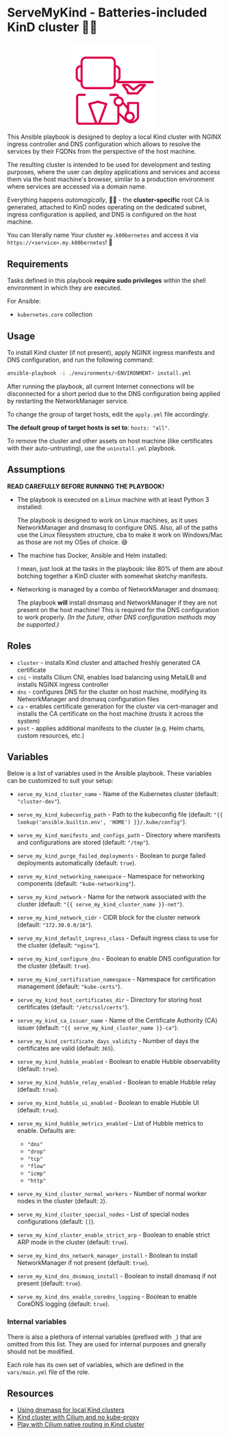 # ServeMyKind - Batteries-included KinD cluster 🔋🐋

<img
    src='.github/assets/SmK.svg'
    alt='Serve My Kind logo'
    width='200'
    style='display: block; margin: 0 auto;'
/>

This Ansible playbook is designed to deploy a local Kind cluster with NGINX ingress controller and DNS configuration which allows to resolve the services by their FQDNs from the perspective of the host machine.

The resulting cluster is intended to be used for development and testing purposes, where the user can deploy applications and services and access them via the host machine's browser, similar to a production environment where services are accessed via a domain name.

Everything happens *automagically*, 🧙‍♂️ - the **cluster-specific** root CA is generated, attached to KinD nodes operating on the dedicated subnet, ingress
configuration is applied, and DNS is configured on the host machine.

You can literally name Your cluster `my.k00bernetes` and access it via `https://<service>.my.k00bernetes`! 🚀

## Requirements

Tasks defined in this playbook **require sudo privileges** within the shell environment in which they are executed.

For Ansible:

* `kubernetes.core` collection

## Usage

To install Kind cluster (if not present), apply NGINX ingress manifests and DNS configuration, and run the following command:

```bash
ansible-playbook -i ./environments/<ENVIRONMENT> install.yml
```

After running the playbook, all current Internet connections will be disconnected for a short period due to the DNS configuration being applied by restarting the NetworkManager service.

To change the group of target hosts, edit the `apply.yml` file accordingly.

**The default group of target hosts is set to**: `hosts: "all"`.

To remove the cluster and other assets on host machine (like certificates with their auto-untrusting), use the `uninstall.yml` playbook.

## Assumptions

**READ CAREFULLY BEFORE RUNNING THE PLAYBOOK!**

* The playbook is executed on a Linux machine with at least Python 3 installed:

    The playbook is designed to work on Linux machines, as it uses NetworkManager and dnsmasq to configure DNS. Also, all of the paths use the Linux filesystem structure, cba to make it work on Windows/Mac as those are not my OSes of choice. 😅

* The machine has Docker, Ansible and Helm installed:

    I mean, just look at the tasks in the playbook: like 80% of them are about botching together a KinD cluster with somewhat sketchy manifests.

* Networking is managed by a combo of NetworkManager and dnsmasq:

    The playbook **will** install dnsmasq and NetworkManager if they are not present on the host machine! This is required for the DNS configuration to work properly. *(In the future, other DNS configuration methods may be supported.)*

## Roles

* `cluster` - installs Kind cluster and attached freshly generated CA certificate
* `cni` - installs Cilium CNI, enables load balancing using MetalLB and installs NGINX ingress controller
* `dns` - configures DNS for the cluster on host machine, modifying its NetworkManager and dnsmasq configuration files
* `ca` - enables certificate generation for the cluster via cert-manager and installs the CA certificate on the host machine (trusts it across the system)
* `post` - applies additional manifests to the cluster (e.g. Helm charts, custom resources, etc.)

## Variables

Below is a list of variables used in the Ansible playbook. These variables can be customized to suit your setup:

* `serve_my_kind_cluster_name` - Name of the Kubernetes cluster (default: `"cluster-dev"`).

* `serve_my_kind_kubeconfig_path` - Path to the kubeconfig file (default: `"{{ lookup('ansible.builtin.env', 'HOME') }}/.kube/config"`).

* `serve_my_kind_manifests_and_configs_path` - Directory where manifests and configurations are stored (default: `"/tmp"`).

* `serve_my_kind_purge_failed_deployments` - Boolean to purge failed deployments automatically (default: `true`).

* `serve_my_kind_networking_namespace` - Namespace for networking components (default: `"kube-networking"`).

* `serve_my_kind_network` - Name for the network associated with the cluster (default: `"{{ serve_my_kind_cluster_name }}-net"`).

* `serve_my_kind_network_cidr` - CIDR block for the cluster network (default: `"172.30.0.0/16"`).

* `serve_my_kind_default_ingress_class` - Default ingress class to use for the cluster (default: `"nginx"`).

* `serve_my_kind_configure_dns` - Boolean to enable DNS configuration for the cluster (default: `true`).

* `serve_my_kind_certification_namespace` - Namespace for certification management (default: `"kube-certs"`).

* `serve_my_kind_host_certificates_dir` - Directory for storing host certificates (default: `"/etc/ssl/certs"`).

* `serve_my_kind_ca_issuer_name` - Name of the Certificate Authority (CA) issuer (default: `"{{ serve_my_kind_cluster_name }}-ca"`).

* `serve_my_kind_certificate_days_validity` - Number of days the certificates are valid (default: `365`).

* `serve_my_kind_hubble_enabled` - Boolean to enable Hubble observability (default: `true`).

* `serve_my_kind_hubble_relay_enabled` - Boolean to enable Hubble relay (default: `true`).

* `serve_my_kind_hubble_ui_enabled` - Boolean to enable Hubble UI (default: `true`).

* `serve_my_kind_hubble_metrics_enabled` - List of Hubble metrics to enable. Defaults are:
  - `"dns"`
  - `"drop"`
  - `"tcp"`
  - `"flow"`
  - `"icmp"`
  - `"http"`

* `serve_my_kind_cluster_normal_workers` - Number of normal worker nodes in the cluster (default: `2`).

* `serve_my_kind_cluster_special_nodes` - List of special nodes configurations (default: `[]`).

* `serve_my_kind_cluster_enable_strict_arp` - Boolean to enable strict ARP mode in the cluster (default: `true`).

* `serve_my_kind_dns_network_manager_install` - Boolean to install NetworkManager if not present (default: `true`).

* `serve_my_kind_dns_dnsmasq_install` - Boolean to install dnsmasq if not present (default: `true`).

* `serve_my_kind_dns_enable_coredns_logging` - Boolean to enable CoreDNS logging (default: `true`).

### Internal variables

There is also a plethora of internal variables (prefixed with `_`) that are omitted from this list. They are used for internal purposes and gnerally should not be modified.

Each role has its own set of variables, which are defined in the `vars/main.yml` file of the role.

## Resources

* [Using dnsmasq for local Kind clusters](https://medium.com/@charled.breteche/using-dnsmasq-with-a-local-kind-clusters-9a27c8987073)
* [Kind cluster with Cilium and no kube-proxy](https://medium.com/@charled.breteche/kind-cluster-with-cilium-and-no-kube-proxy-c6f4d84b5a9d)
* [Play with Cilium native routing in Kind cluster](https://medium.com/@nahelou.j/play-with-cilium-native-routing-in-kind-cluster-5a9e586a81ca)
